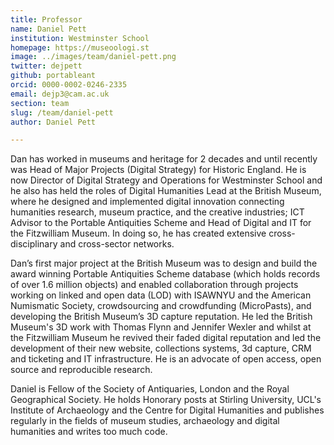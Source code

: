 ```yaml
---
title: Professor
name: Daniel Pett
institution: Westminster School
homepage: https://museoologi.st
image: ../images/team/daniel-pett.png
twitter: dejpett
github: portableant
orcid: 0000-0002-0246-2335
email: dejp3@cam.ac.uk
section: team
slug: /team/daniel-pett
author: Daniel Pett

---
```

Dan has worked in museums and heritage for 2 decades and until recently was Head of Major Projects (Digital Strategy) for Historic England. 
He is now Director of Digital Strategy and Operations for Westminster School and he also has held the roles of Digital Humanities Lead at the British Museum, where he 
designed and implemented digital innovation connecting humanities research, museum practice, and the creative industries; 
ICT Advisor to the Portable Antiquities Scheme and Head of Digital and IT for the Fitzwilliam Museum. In doing so, he has 
created extensive cross-disciplinary and cross-sector networks. 

Dan’s first major project at the British Museum was to design and build the award winning Portable Antiquities Scheme 
database (which holds records of over 1.6 million objects) and enabled collaboration through projects working on linked 
and open data (LOD) with ISAWNYU and the American Numismatic Society, crowdsourcing and crowdfunding (MicroPasts), 
and developing the British Museum’s 3D capture reputation. He led the British Museum's 3D work with Thomas Flynn and Jennifer 
Wexler and whilst at the Fitzwilliam Museum he revived their faded digital reputation and led the development of their new website,
collections systems, 3d capture, CRM and ticketing and IT infrastructure. He is an advocate of open access, open source and reproducible
research.

Daniel is Fellow of the Society of Antiquaries, London and the Royal Geographical Society. He holds Honorary posts at 
Stirling University, UCL's Institute of Archaeology and the Centre for Digital Humanities and publishes regularly in the 
fields of museum studies, archaeology and digital humanities and writes too much code. 
